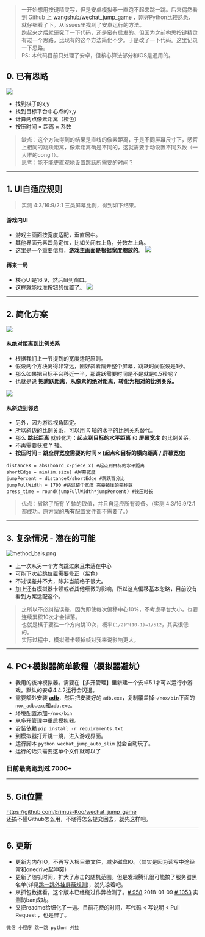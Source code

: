 > 一开始想用按键精灵写，但是安卓模拟器一直跑不起来跳一跳。后来偶然看到 Github 上 [wangshub/wechat_jump_game](https://github.com/wangshub/wechat_jump_game) ，刚好Python比较熟悉，就仔细看了下。从Issues里找到了安卓运行的方法。  
> 跑起来之后就研究了一下代码，还是蛮有启发的。但因为之前构思按键精灵有过一个思路，比现有的这个方法简化不少。于是改了一下代码。这里记录一下思路。  
> PS: 本代码目前只处理了安卓，但核心算法部分和iOS是通用的。

## 0. 已有思路
![](http://upload-images.jianshu.io/upload_images/1980018-d297600443cb445c.png?imageMogr2/auto-orient/strip%7CimageView2/2/w/1240)  

- 找到棋子的x,y
- 找到目标平台中心点的x,y
- 计算两点像素距离（橙色）
- 按压时间 = 距离 × 系数

> 缺点：这个方法得到的结果是直线的像素距离，于是不同屏幕尺寸下，感官上相同的跳跃距离，像素距离确是不同的，这就需要手动设置不同系数（一大堆的congif）。  
> 思考：能不能更直观地设置跳跃所需要的时间？

---

## 1. UI自适应规则
>实测 4:3/16:9/2:1 三类屏幕比例，得到如下结果。

#### 游戏内UI
- 游戏主画面按宽度适配，垂直居中。
- 其他界面元素四角定位，比如关闭右上角，分数左上角。
- 这里是一个重要信息，**游戏主画面是根据宽度缩放的**。
![](http://upload-images.jianshu.io/upload_images/1980018-cfb438666a02b16e.png?imageMogr2/auto-orient/strip%7CimageView2/2/w/1240)

#### 再来一局
- 核心UI是16:9，然后fit到窗口。
- 这样就能找准按钮的位置了。
![](http://upload-images.jianshu.io/upload_images/1980018-e8d6080d2319dc86.png?imageMogr2/auto-orient/strip%7CimageView2/2/w/1240)

---

## 2. 简化方案
![](http://upload-images.jianshu.io/upload_images/1980018-35a966aa2d702031.png?imageMogr2/auto-orient/strip%7CimageView2/2/w/1240)

#### 从绝对距离到比例关系
- 根据我们上一节提到的宽度适配原则。
- 假设两个方块离得非常远，刚好斜着隔开整个屏幕，跳跃时间假设是1秒。
- 那么如果把目标平台移近一半，那跳跃需要时间是不是就是0.5秒呢？
- 也就是说 **把跳跃距离，从像素的绝对距离，转化为相对的比例关系。**

![](http://upload-images.jianshu.io/upload_images/1980018-673619527ba5744c.png?imageMogr2/auto-orient/strip%7CimageView2/2/w/1240)

#### 从斜边到邻边
- 另外，因为游戏视角固定。
- 所以斜边的比例关系，可以用 X 轴的水平的比例关系替代。
- 那么 **跳跃距离** 就转化为：**起点到目标的水平距离** 和 **屏幕宽度** 的比例关系。
- 不再需要获取 Y 轴。
- **按压时间 = 跳全屏宽度需要的时间 × (起点和目标的横向距离 / 屏幕宽度)**

```
distanceX = abs(board_x-piece_x) #起点到目标的水平距离
shortEdge = min(im.size) #屏幕宽度
jumpPercent = distanceX/shortEdge #跳跃百分比
jumpFullWidth = 1700 #跳过整个宽度 需要按压的毫秒数
press_time = round(jumpFullWidth*jumpPercent) #按压时长
```

> 优点：省略了所有 Y 轴的取值，并且自适应所有设备。（实测 4:3/16:9/2:1都成功。原方案的**所有**配置文件都不需要了。）

---

## 3. 复杂情况 - 潜在的可能
![method_bais.png](http://upload-images.jianshu.io/upload_images/1980018-27074b9ad1146506.png?imageMogr2/auto-orient/strip%7CimageView2/2/w/1240)

- 上一次从另一个方向跳过来且未落在中心
- 可能下次起跳位置需要修正（紫色）
- 不过误差并不大，除非当前格子很大。
- 加上还有模拟器卡顿或者其他细微的影响，所以这点偏移基本忽略，目前没有看到方案适配这个。

> 之所以不必纠结误差，因为即使每次偏移中心10%，不考虑平台大小，也要连续累积10次才会掉落。  
> 也就是棋子要往一个方向跳10次，概率`(1/2)^(10-1)=1/512`，其实很低的。  
> 实际过程中，模拟器卡顿掉帧对我来说影响更大。  

---

## 4. PC+模拟器简单教程（模拟器避坑）
- 我用的夜神模拟器。需要在【多开管理】里新建一个安卓5.1才可以运行小游戏。默认的安卓4.4.2运行会闪退。
- 需要额外安装 [**adb**](https://adb.clockworkmod.com/)，然后把安装好的 `adb.exe`，复制覆盖掉`~/nox/bin`下面的`nox_adb.exe`和`adb.exe`。
- 环境配置添加`~/nox/bin`
- 从多开管理中重启模拟器。
- 安装依赖 `pip install -r requirements.txt`
- 到模拟器打开跳一跳，进入游戏界面。
- 运行脚本 `python wechat_jump_auto_slim` 就会自动玩了。
- 运行的话只需要这单个文件就可以了

### 目前最高跑到过 7000+

---

## 5. Git位置
<https://github.com/Erimus-Koo/wechat_jump_game>  
还搞不懂Github怎么用，不晓得怎么提交回去，就先这样吧。

---

## 6. 更新
- 更新为内存IO，不再写入根目录文件，减少磁盘IO。（其实是因为读写中途经常和onedrive起冲突）
- 更新了随机时间，扩大了点击的随机范围。但是发现腾讯很可能搞了服务器黑名单(详见[跳一跳外挂屏蔽规则](https://www.jianshu.com/p/4a49a6e2b88f))，就先凉着吧。
- 从抓包数据看，这个版本已经绕过作弊检测了。[# 958](https://github.com/wangshub/wechat_jump_game/issues/958) 2018-01-09 [# 1053](https://github.com/wangshub/wechat_jump_game/issues/1053) 实测防ban成功。
- 又把readme给细化了一遍。目前花费的时间，写代码 < 写说明 < Pull Request ，也是醉了。


`微信 小程序 跳一跳 python 外挂`
